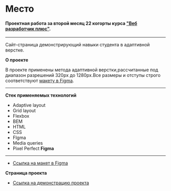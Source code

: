 # Место
#### Проектная работа за второй месяц 22 когорты курса ["Веб разработчик плюс"](https://practicum.yandex.ru/web-plus/).
-------
Сайт-страница демонстрирующий навыки студента в адаптивной верстке.

**О проекте**

В проекте применены метода адаптивной верстки,рассчитанные под диапазон разрешений 320px до 1280px.Все размеры и отступы строго соответствуют [макету в Figma](https://www.figma.com/file/2cn9N9jSkmxD84oJik7xL7/JavaScript.-Sprint-4?node-id=0%3A1).
 
--------

**Стек применяемых технологий**

- Adaptive layout
- Grid layout
- Flexbox
- BEM 
- HTML
- CSS
- FIgma
- Media queries
- Pixel Perfect
**Figma**

--------

* [Ссылка на макет в Figma](https://www.figma.com/file/2cn9N9jSkmxD84oJik7xL7/JavaScript.-Sprint-4?node-id=0%3A1)

**Страница проекта**
* [Ссылка на демонстрацию проекта](https://tetra3420.github.io/mesto-project/)
